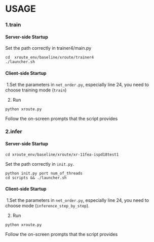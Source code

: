 # USAGE

### 1.train

#### Server-side Startup

Set the path correctly in trainer4/main.py

````
cd	xroute_env/baseline/xroute/trainer4
./launcher.sh
````

#### Client-side Startup

​	1.Set the parameters in `net_order.py`, especially line 24, you need to choose training mode (`train`) 

2. Run 

```
python xroute.py
```

Follow the on-screen prompts that the script provides

### 2.infer

#### Server-side Startup

```
cd xroute_env/baseline/xroute/xr-11fea-ispd18test1
```

Set the path correctly in `init.py`.

```
python init.py port num_of_threads
cd scripts && ./launcher.sh
```

#### Client-side Startup

​	1.Set the parameters in `net_order.py`, especially line 24, you need to choose  mode (`inference_step_by_step`).

2. Run 

```
python xroute.py
```

Follow the on-screen prompts that the script provides

